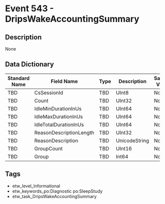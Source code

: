 # Event 543 - DripsWakeAccountingSummary

## Description
None

## Data Dictionary
|Standard Name|Field Name|Type|Description|Sample Value|
|---|---|---|---|---|
|TBD|CsSessionId|TBD|UInt8|None|None|
|TBD|Count|TBD|UInt32|None|None|
|TBD|IdleMinDurationInUs|TBD|UInt64|None|None|
|TBD|IdleMaxDurationInUs|TBD|UInt64|None|None|
|TBD|IdleTotalDurationInUs|TBD|UInt64|None|None|
|TBD|ReasonDescriptionLength|TBD|UInt32|None|None|
|TBD|ReasonDescription|TBD|UnicodeString|None|None|
|TBD|GroupCount|TBD|UInt16|None|None|
|TBD|Group|TBD|Int64|None|None|

## Tags
* etw_level_Informational
* etw_keywords_po:Diagnostic po:SleepStudy
* etw_task_DripsWakeAccountingSummary